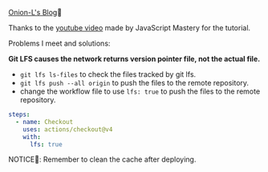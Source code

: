 [Onion-L's Blog](https://o-crew.github.io/onion-blog/)🧅

Thanks to the [youtube video](https://www.youtube.com/watch?v=kt0FrkQgw8w&t=7158s) made by JavaScript Mastery for the tutorial.

Problems I meet and solutions:

**Git LFS causes the network returns version pointer file, not the actual file.**

- `git lfs ls-files` to check the files tracked by git lfs.
- `git lfs push --all origin` to push the files to the remote repository.
- change the workflow file to use `lfs: true` to push the files to the remote repository.

```yaml
steps:
  - name: Checkout
    uses: actions/checkout@v4
    with:
      lfs: true
```

NOTICE🫣: Remember to clean the cache after deploying.
